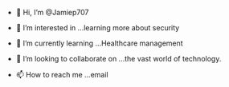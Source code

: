 - 👋 Hi, I’m @Jamiep707
- 👀 I’m interested in ...learning more about security

- 🌱 I’m currently learning ...Healthcare management 
- 💞️ I’m looking to collaborate on ...the vast world of technology.
- 📫 How to reach me ...email

<!---
Jamiep707/Jamiep707 is a ✨ special ✨ repository because its `README.md` (this file) appears on your GitHub profile.
You can click the Preview link to take a look at your changes.
--->
